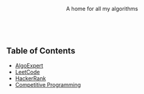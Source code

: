 <p align="center">
A home for all my algorithms
</p>
<br>
<p align="center">
</p>
<br>

## Table of Contents
- [AlgoExpert](#)
- [LeetCode](#)
- [HackerRank](#)
- [Competitive Programming](#)

